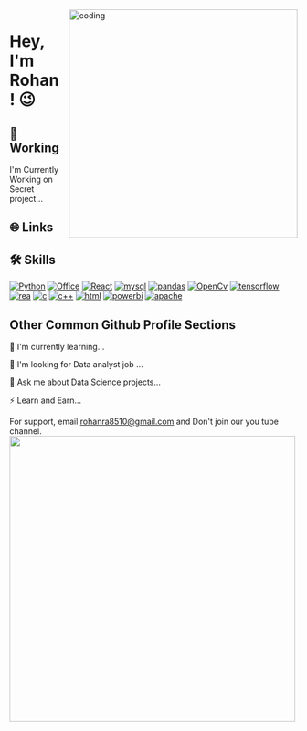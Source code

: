 <img align="right" alt="coding" width="400" src="https://developers.giphy.com/branch/master/static/api-512d36c09662682717108a38bbb5c57d.gif">

# Hey, I'm Rohan ! 😉
## 🎯 Working
I'm Currently Working on Secret project...

## 🌐 Links

## 🛠 Skills

[![Python](https://img.shields.io/badge/Python-%233776ab?style=flat&logo=Python&logoColor=green
)]()
[![Office](https://img.shields.io/badge/MS%20Office-orange?style=flat&logo=Microsoft
)]()
[![React](https://img.shields.io/badge/NumPy-yellow?style=flat&logo=numpy&logoColor=red
)]()
[![mysql](https://img.shields.io/badge/My--SQL-pink?style=flat&logo=Microsoft%20SQL%20Server&logoColor=darkred
)]()
[![pandas](https://img.shields.io/badge/Pandas-%23ff006d?style=flat&logo=Pandas&logoColor=white
)]()
[![OpenCv](https://img.shields.io/badge/OpenCv-%238f00ff?style=flat&logo=OpenCv&logoColor=white
)]()
[![tensorflow](https://img.shields.io/badge/TensorFlow-%23ffb800?style=flat&logo=TensorFlow&logoColor=white
)]()
[![rea](https://img.shields.io/badge/R%20Programing-%238f00ff?style=flat&logo=R&logoColor=white
)]()
[![c](https://img.shields.io/badge/C%20-white?style=flat&logo=c
)]()
[![c++](https://img.shields.io/badge/C%2B%2B%20-black?style=flat&logo=c%2B%2B&logoColor=blue
)]()
[![html](https://img.shields.io/badge/HTML%20-whiteblack?style=flat&logoColor=blue
)]()
[![powerbi](https://img.shields.io/badge/Power%20Bi%20-grey?style=flat&logo=powerbi
)]()
[![apache](https://img.shields.io/badge/Apache%20-%23a42623?style=flat&logo=apache&logoColor=white
)]()
## Other Common Github Profile Sections

🧠 I'm currently learning...

🤔 I'm looking for Data analyst job ...

💬 Ask me about Data Science projects...

⚡️ Learn and Earn...

For support, email rohanra8510@gmail.com  and   Don't join our you tube channel.
<img src="https://user-images.githubusercontent.com/74038190/212284115-f47cd8ff-2ffb-4b04-b5bf-4d1c14c0247f.gif" width="500">

